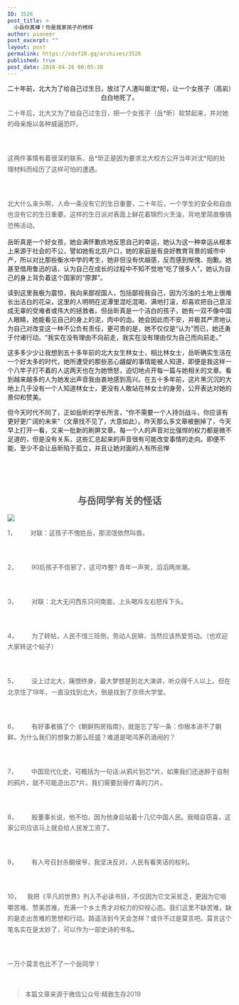 ```yaml
---
ID: 3526
post_title: >
  小岳你真棒！你是我家孩子的榜样
author: pioneer
post_excerpt: ""
layout: post
permalink: https://sdxf28.gq/archives/3526
published: true
post_date: 2018-04-26 00:05:38
---
```

<p style="text-align: center;">二十年前，北大为了给自己过生日，放过了人渣叫兽沈*阳，让一个女孩子（高岩）白白地死了。</p>
<p style="line-height: 1.75em;"><span style="color: #575757;">二十年后，北大又为了给自己过生日，把一个女孩子（岳*昕）软禁起来，并对她的母亲施以各种威逼恐吓。</span></p>
<p style="line-height: 1.75em;"><span style="color: #575757;"> </span></p>
<p style="line-height: 1.75em;"><span style="color: #575757;">这两件事情有着很深的联系，<span style="color: #575757;">岳*昕</span>正是因为要求北大校方公开当年对沈*阳的处理材料而经历了这样可怕的遭遇。</span></p>
<p style="line-height: 1.75em;"><span style="color: #575757;"> </span></p>
<p style="line-height: 1.75em;"><span style="color: #575757;">北大什么来头啊，人命一条没有它的生日重要，二十年后，一个学生的安全和自由也没有它的生日重要。这样的生日派对表面上鲜花着锦烈火烹油，背地里简直像搞恐怖活动。</span></p>
岳昕真是一个好女孩，她会满怀歉疚地反思自己的幸运，她认为这一种幸运从根本上来源于社会的不公，譬如她有北京户口，她的家庭是有良好教育背景的城市中产，所以对比那些衡水中学的考生，她非但没有优越感，反而感到惭愧、抱歉。她甚至借用鲁迅的话，认为自己在成长的过程中不知不觉地“吃了很多人”，她认为自己的身上背负着这个国家的“原罪”。

读到这里我极为震惊，我向来鄙视国人，包括鄙视我自己，因为污浊的土地上很难长出洁白的花朵，这里的人明明在泥潭里混吃混喝，满地打滚，却喜欢把自己意淫成无辜的受难者或伟大的拯救者。但岳昕真是一个洁白的孩子，她有一双不像中国人眼睛，她能看见自己的身上的泥，肉中的血。她会因此而不安，并极其严肃地认为自己对改变这一种不公负有责任，更可贵的是，她不仅仅是“认为”而已，她还勇于付诸行动。“我实在没有理由不向前走，我实在没有理由仅为自己而向前走。”

这多多少少让我想到五十多年前的北大女生林女士，相比林女士，岳昕确实生活在一个好太多的时代，她所遭受的那些恶心龌龊的事情能被人知道，即便是我这样一个八竿子打不着的人这两天也在为她愤怒，迫切地点开每一篇与她相关的文章。看到越来越多的人为她发出声音我由衷地感到高兴。在五十多年前，这片黑沉沉的大地上几乎没有一个人知道林女士，更没有人敢站在林女士的身旁，公开表达对她的景仰和赞美。

但今天时代不同了，正如岳昕的学长所言，“你不需要一个人持剑战斗，你应该有更好更广阔的未来”（文章找不见了，大意如此）。昨天那么多文章被删掉了，今天早上打开一看，又来一批新的刷屏文章。每一个人的声音对比强悍的权力都是微不足道的，但是没有关系，这些汇总起来的声音很有可能改变事情的走向。即便不能，至少不会让岳昕陷于孤立，并且让她对面的人有所忌惮

&nbsp;

&nbsp;
<h2 class="rich_media_title" style="text-align: center;"><span style="color: #575757;">与岳同学有关的怪话</span></h2>
<img class="" style="width: auto !important; height: auto !important; visibility: visible !important;" src="https://sdxf26.gq/wp-content/uploads/2018/04/wxsync-941818885ae1557fb910d1524716927.jpeg" data-copyright="0" data-ratio="1.1220657276995305" data-s="300,640" data-src="" data-type="jpeg" data-w="639" />
<p style="line-height: 1.75em;"></p>
<p style="line-height: 1.75em;"><span style="color: #575757;">1，        对联：这孩子不愧姓岳，那流氓依然叫兽。</span></p>
<p style="line-height: 1.75em;"><span style="color: #575757;"> </span></p>
<p style="line-height: 1.75em;"><span style="color: #575757;">2，        90后孩子不信邪了，这可咋整? 青年一声笑，滔滔两岸潮。</span></p>
<p style="line-height: 1.75em;"><span style="color: #575757;"> </span></p>
<p style="line-height: 1.75em;"><span style="color: #575757;">3，        对联：北大无问西东只问南面，上头喝斥左右怒斥下头。</span></p>
<p style="line-height: 1.75em;"><span style="color: #575757;"> </span></p>
<p style="line-height: 1.75em;"><span style="color: #575757;">4，        为了转帖，人民不惜三班倒，劳动人民嘛，当然应该热爱劳动。（也欢迎大家转这个帖子）</span></p>
<p style="line-height: 1.75em;"><span style="color: #575757;"> </span></p>
<p style="line-height: 1.75em;"><span style="color: #575757;">5，        没上过北大，痛恨终身，最大梦想是到北大演讲，听众得千人以上。但在北京住了18年，一直没找到北大，倒是找到了京师大学堂。</span></p>
<p style="line-height: 1.75em;"><span style="color: #575757;"> </span></p>
<p style="line-height: 1.75em;"><span style="color: #575757;">6，        有好事者搞了个《朝鲜购房指南》，就是忘了写一条：你根本进不了朝鲜。为什么我们的想象力那么旺盛？难道是喝鸿茅药酒闹的？</span></p>
<p style="line-height: 1.75em;"><span style="color: #575757;"> </span></p>
<p style="line-height: 1.75em;"><span style="color: #575757;">7，        中国现代化史，可概括为一句话:从鸦片到芯*片。如果我们还迷醉于自制的鸦片，就不可能造出芯*片。我们需要刮骨疗毒的刀片。</span></p>
<p style="line-height: 1.75em;"><span style="color: #575757;"> </span></p>
<p style="line-height: 1.75em;"><span style="color: #575757;">8，        殷董事长说，他不怕，因为他身后站着十几亿中国人民。我暗自窃喜，这家公司应该马上就会给人民发工资了。</span></p>
<p style="line-height: 1.75em;"><span style="color: #575757;"> </span></p>
<p style="line-height: 1.75em;"><span style="color: #575757;">9，        有人号召封杀鲷侯爷，我坚决反对，人民有看笑话的权利。</span></p>
<p style="line-height: 1.75em;"><span style="color: #575757;"> </span></p>
<p style="line-height: 1.75em;"><span style="color: #575757;">10，    我把《平凡的世界》列入不必读书目，不仅因为它文采贫乏，更因为它咀嚼苦难、赞美苦难，充满一个乡土秀才对权力的仰视心态。我们这里不缺苦难，缺的是走出苦难的思想和行动。路遥活到今天会怎样？或许不过是莫言吧。莫言这个笔名实在是太妙了，可以作为一部史诗的书名。</span></p>
<p style="line-height: 1.75em;"><span style="color: #575757;"> </span></p>
<p style="line-height: 1.75em;"><span style="color: #575757;">一万个莫言也比不了一个岳同学！</span></p>
<p style="text-align: left;"></p>
&nbsp;
<blockquote>本篇文章来源于微信公众号:精致生存2019</blockquote>
